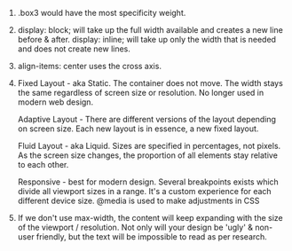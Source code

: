 
1. .box3 would have the most specificity weight.

2. display: block; will take up the full width available and creates a new line before & after.
   display: inline;  will take up only the width that is needed and does not create new lines.

3. align-items: center uses the cross axis.

4. Fixed Layout - aka Static. The container does not move. The width stays the same regardless of           screen size or resolution. No longer used in modern web design.

    Adaptive Layout - There are different versions of the layout depending on screen size. Each new layout is in essence, a new fixed layout.

    Fluid Layout - aka Liquid. Sizes are specified in percentages, not pixels. As the screen size changes, the proportion of all elements stay relative to each other.

    Responsive - best for modern design. Several breakpoints exists which divide all viewport sizes in a range. It's a custom experience for each different device size. @media is used to make adjustments in CSS

5. If we don't use max-width, the content will keep expanding with the size of the viewport /               resolution. Not only will your design be 'ugly' & non-user friendly, but the text will be           impossible to read as per research.